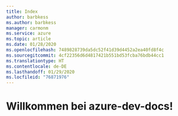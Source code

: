 ```yaml
---
title: Index
author: barbkess
ms.author: barbkess
manager: carmonm
ms.service: azure
ms.topic: article
ms.date: 01/28/2020
ms.openlocfilehash: 7489828739da5dc52f41d39d4452a2ea40fd8f4c
ms.sourcegitcommit: 4cf22356d6d4817421b551bd53fcba76bdb44cc1
ms.translationtype: HT
ms.contentlocale: de-DE
ms.lasthandoff: 01/29/2020
ms.locfileid: "76871976"
---
```

# <a name="welcome-to-azure-dev-docs"></a>Willkommen bei azure-dev-docs!